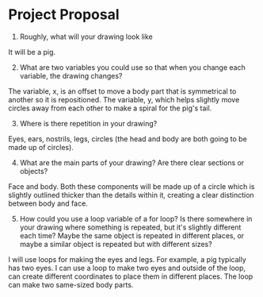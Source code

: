 # Project Proposal

1. Roughly, what will your drawing look like

It will be a pig. 

2. What are two variables you could use so that when you change each variable, the drawing changes?

The variable, x, is an offset to move a body part that is symmetrical to another so it is repositioned. The variable, y, which helps slightly move circles away from each other to make a spiral for the pig's tail.

3. Where is there repetition in your drawing?

Eyes, ears, nostrils, legs, circles (the head and body are both going to be made up of circles).

4. What are the main parts of your drawing? Are there clear sections or objects?

Face and body. Both these components will be made up of a circle which is slightly outlined thicker than the details within it, creating a clear distinction between body and face. 

5. How could you use a loop variable of a for loop? Is there somewhere in your drawing where something is repeated, but it's slightly different each time? Maybe the same object is repeated in different places, or maybe a similar object is repeated but with different sizes?

I will use loops for making the eyes and legs. For example, a pig typically has two eyes. I can use a loop to make two eyes and outside of the loop, can create different coordinates to place them in different places. The loop can make two same-sized body parts. 

